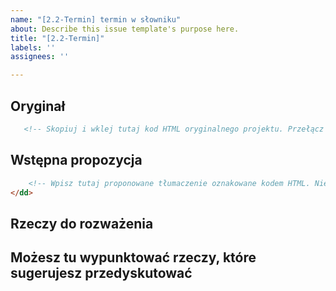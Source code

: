 ```yaml
---
name: "[2.2-Termin] termin w słowniku"
about: Describe this issue template's purpose here.
title: "[2.2-Termin]"
labels: ''
assignees: ''

---
```


## Oryginał
````html
   <!-- Skopiuj i wklej tutaj kod HTML oryginalnego projektu. Przełącz się na gałąź main. Projekty nowych kryteriów znajdziesz w katalogu guidelines/terms/22/ -->
````
## Wstępna propozycja 
````html
    <!-- Wpisz tutaj proponowane tłumaczenie oznakowane kodem HTML. Nie zapomnij objąć  znacznikami terminów, które są objaśniane w słowniku. Wpisz je w takiej formie gramatycznej, jakiej wymaga kontekst, np.: <a>terminem słownikowym</a>. Opis struktury plików kryteriów sukcesu jest w Przeczytaj mnie na stronie głównej (README.md)  --> 
</dd>
````
## Rzeczy do rozważenia
Możesz tu wypunktować rzeczy, które sugerujesz przedyskutować
-----
